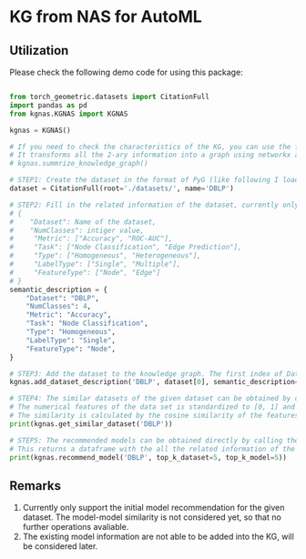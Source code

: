 # KG from NAS for AutoML

## Utilization

Please check the following demo code for using this package:
    
```python

from torch_geometric.datasets import CitationFull
import pandas as pd
from kgnas.KGNAS import KGNAS

kgnas = KGNAS()

# If you need to check the characteristics of the KG, you can use the following functions.
# It transforms all the 2-ary information into a graph using networkx and calculates the essential information of the graph.
# kgnas.summrize_knowledge_graph()

# STEP1: Create the dataset in the format of PyG (like following I load the dataset directly)
dataset = CitationFull(root='./datasets/', name='DBLP')

# STEP2: Fill in the related information of the dataset, currently only the listed info are requried. The suggested options are:
# {
#    "Dataset": Name of the dataset,
#    "NumClasses": intiger value,
#     "Metric": ["Accuracy", "ROC-AUC"],
#     "Task": ["Node Classification", "Edge Prediction"],
#     "Type": ["Homogeneous", "Heterogeneous"],
#     "LabelType": ["Single", "Multiple"],
#     "FeatureType": ["Node", "Edge"]
# }
semantic_description = {
    "Dataset": "DBLP",
    "NumClasses": 4,
    "Metric": "Accuracy",
    "Task": "Node Classification",
    "Type": "Homogeneous",
    "LabelType": "Single",
    "FeatureType": "Node",
}

# STEP3: Add the dataset to the knowledge graph. The first index of Dataset from the PyG is the actual dataset, so dataset[0] is passed.
kgnas.add_dataset_description('DBLP', dataset[0], semantic_description=semantic_description)

# STEP4: The similar datasets of the given dataset can be obtained by calling get similar dataset, which gives the dataset names and the similarities.
# The numerical features of the data set is standardized to [0, 1] and the categorical values are transformed into 0s and 1s, where 0 means different from the given dataset and 1 means same as the given dataset.
# The similarity is calculated by the cosine similarity of the features of the dataset.
print(kgnas.get_similar_dataset('DBLP'))

# STEP5: The recommended models can be obtained directly by calling the following function, the top_k_dataset and top_k_model are the number of similar datasets and models to be recommended.
# This returns a dataframe with the all the related information of the models and the datasets.
print(kgnas.recommend_model('DBLP', top_k_dataset=5, top_k_model=5))


```

## Remarks

1. Currently only support the initial model recommendation for the given dataset. The model-model similarity is not considered yet, so that no further operations avaliable.
2. The existing model information are not able to be added into the KG, will be considered later.